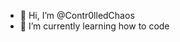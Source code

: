 - 👋 Hi, I’m @Contr0lledChaos
- 🌱 I’m currently learning how to code


<!---
Contr0lledChaos/Contr0lledChaos is a ✨ special ✨ repository because its `README.md` (this file) appears on your GitHub profile.
You can click the Preview link to take a look at your changes.
--->
